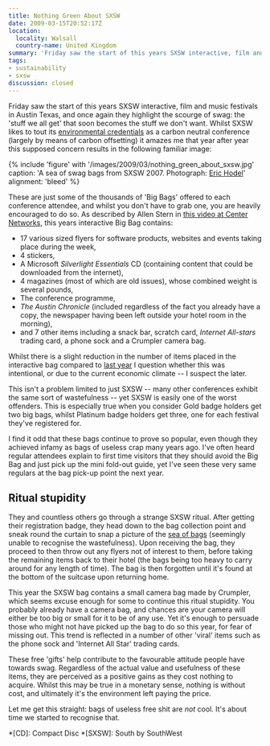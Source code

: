 ```yaml
---
title: Nothing Green About SXSW
date: 2009-03-15T20:52:17Z
location:
  locality: Walsall
  country-name: United Kingdom
summary: 'Friday saw the start of this years SXSW interactive, film and music festivals in Austin Texas, and once again they highlight the scourge of swag: the ''stuff we all get'' that soon becomes the stuff we don''t want.'
tags:
- sustainability
- sxsw
discussion: closed
---
```

Friday saw the start of this years SXSW interactive, film and music festivals in Austin Texas, and once again they highlight the scourge of swag: the 'stuff we all get' that soon becomes the stuff we don't want. Whilst SXSW likes to tout its [environmental credentials][1] as a carbon neutral conference (largely by means of carbon offsetting) it amazes me that year after year this supposed concern results in the following familiar image:

{% include 'figure' with '/images/2009/03/nothing_green_about_sxsw.jpg'
  caption: 'A sea of swag bags from SXSW 2007. Photograph: [Eric Hodel](https://www.flickr.com/photos/drbrain/421910167/)'
  alignment: 'bleed'
%}

These are just some of the thousands of 'Big Bags' offered to each conference attendee, and whilst you don't have to grab one, you are heavily encouraged to do so. As described by Allen Stern in [this video at Center Networks][2], this years interactive Big Bag contains:

* 17 various sized flyers for software products, websites and events taking place during the week,
* 4 stickers,
* A Microsoft <cite>Silverlight Essentials</cite> CD (containing content that could be downloaded from the internet),
* 4 magazines (most of which are old issues), whose combined weight is several pounds,
* The conference programme,
* <cite>The Austin Chronicle</cite> (included regardless of the fact you already have a copy, the newspaper having been left outside your hotel room in the morning),
* and 7 other items including a snack bar, scratch card, <cite>Internet All-stars</cite> trading card, a phone sock and a Crumpler camera bag.

Whilst there is a slight reduction in the number of items placed in the interactive bag compared to [last year][3] I question whether this was intentional, or due to the current economic climate -- I suspect the later.

This isn't a problem limited to just SXSW -- many other conferences exhibit the same sort of wastefulness -- yet SXSW is easily one of the worst offenders. This is especially true when you consider Gold badge holders get two big bags, whilst Platinum badge holders get three, one for each festival they've registered for.

I find it odd that these bags continue to prove so popular, even though they achieved infamy as bags of useless crap many years ago. I've often heard regular attendees explain to first time visitors that they should avoid the Big Bag and just pick up the mini fold-out guide, yet I've seen these very same regulars at the bag pick-up point the next year.

## Ritual stupidity

They and countless others go through a strange SXSW ritual. After getting their registration badge, they head down to the bag collection point and sneak round the curtain to snap a picture of the [sea of bags][4] (seemingly unable to recognise the wastefulness). Upon receiving the bag, they proceed to then throw out any flyers not of interest to them, before taking the remaining items back to their hotel (the bags being too heavy to carry around for any length of time). The bag is then forgotten until it's found at the bottom of the suitcase upon returning home.

This year the SXSW bag contains a small camera bag made by Crumpler, which seems excuse enough for some to continue this ritual stupidity. You probably already have a camera bag, and chances are your camera will either be too big or small for it to be of any use. Yet it's enough to persuade those who might not have picked up the bag to do so this year, for fear of missing out. This trend is reflected in a number of other 'viral' items such as the phone sock and 'Internet All Star' trading cards.

These free 'gifts' help contribute to the favourable attitude people have towards swag. Regardless of the actual value and usefulness of these items, they are perceived as a positive gains as they cost nothing to acquire. Whilst this may be true in a monetary sense, nothing is without cost, and ultimately it's the environment left paying the price.

Let me get this straight: bags of useless free shit are *not* cool. It's about time we started to recognise that.

[1]: http://sxsw.com/sustainability
[2]: http://www.centernetworks.com/sxsw-2009-schwag-bag
[3]: http://www.centernetworks.com/sxsw-2008-bag
[4]: https://www.flickr.com/search/?q=sxsw+bags&m=tags&s=int&ct=3&mt=photos

*[CD]: Compact Disc
*[SXSW]: South by SouthWest
